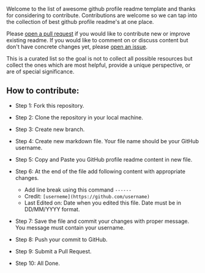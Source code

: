 Welcome to the list of awesome github profile readme template and thanks for considering to contribute. Contributions are welcome so we can tap into the collection of best github profile readme's at one place.

Please [open a pull request](https://github.com/themlphdstudent/awesome-github-profile-readme-templates/pulls) if you would like to contribute new or improve existing readme. If you would like to comment on or discuss content but don't have concrete changes yet, please [open an issue](https://github.com/themlphdstudent/awesome-github-profile-readme-templates/issues).

This is a curated list so the goal is not to collect all possible resources but collect the ones which are most helpful, provide a unique perspective, or are of special significance.


## How to contribute:

- Step 1: Fork this repository.

- Step 2: Clone the repository in your local machine.

- Step 3: Create new branch.

- Step 4: Create new markdown file. Your file name should be your GitHub username.

- Step 5: Copy and Paste you GitHub profile readme content in new file.

- Step 6: At the end of the file add following content with appropriate changes. 
    - Add line break using this command `------`
    - Credit: `[userneme](https://github.com/username)`
    - Last Edited on: Date when you edited this file. Date must be in DD/MM/YYYY format.

- Step 7: Save the file and commit your changes with proper message. You message must contain your username. 

- Step 8: Push your commit to GitHub.

- Step 9: Submit a Pull Request.

- Step 10: All Done.
